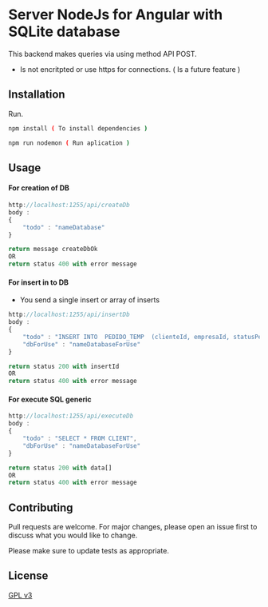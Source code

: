# Server NodeJs for Angular with SQLite database

This backend makes queries via using method API POST.

- Is not encritpted or use https for connections. ( Is a future feature )

## Installation

Run.

```bash
npm install ( To install dependencies )

npm run nodemon ( Run aplication )
```

## Usage
#### For creation of DB
```javascript
http://localhost:1255/api/createDb  
body : 
{
    "todo" : "nameDatabase"
}

return message createDbOk
OR
return status 400 with error message
```
#### For insert in to DB
* You send a single insert or array of inserts

```javascript
http://localhost:1255/api/insertDb  
body : 
{
    "todo" : "INSERT INTO  PEDIDO_TEMP  (clienteId, empresaId, statusPedido, agendaId, clienteIdStr, clienteRazaoSocialStr, vendedorId) VALUES (4441, 0, 2, 0, '4441', 'A K ROSENO', 140)",
    "dbForUse" : "nameDatabaseForUse"
}

return status 200 with insertId 
OR
return status 400 with error message
```
#### For execute SQL generic

```javascript
http://localhost:1255/api/executeDb  
body : 
{
    "todo" : "SELECT * FROM CLIENT",
    "dbForUse" : "nameDatabaseForUse"
}

return status 200 with data[]
OR
return status 400 with error message
```

## Contributing
Pull requests are welcome. For major changes, please open an issue first to discuss what you would like to change.

Please make sure to update tests as appropriate.

## License
[GPL v3](https://www.gnu.org/licenses/gpl-3.0.html)
